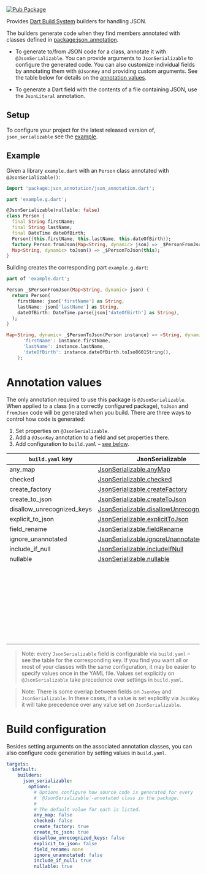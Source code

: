 [![Pub Package](https://img.shields.io/pub/v/json_serializable.svg)](https://pub.dev/packages/json_serializable)

Provides [Dart Build System] builders for handling JSON.

The builders generate code when they find members annotated with classes defined
in [package:json_annotation].

- To generate to/from JSON code for a class, annotate it with
  `@JsonSerializable`. You can provide arguments to `JsonSerializable` to
  configure the generated code. You can also customize individual fields
  by annotating them with `@JsonKey` and providing custom arguments.
  See the table below for details on the
  [annotation values](#annotation-values).

- To generate a Dart field with the contents of a file containing JSON, use the
  `JsonLiteral` annotation.

## Setup

To configure your project for the latest released version of,
`json_serializable` see the [example].

## Example

Given a library `example.dart` with an `Person` class annotated with
`@JsonSerializable()`:

```dart
import 'package:json_annotation/json_annotation.dart';

part 'example.g.dart';

@JsonSerializable(nullable: false)
class Person {
  final String firstName;
  final String lastName;
  final DateTime dateOfBirth;
  Person({this.firstName, this.lastName, this.dateOfBirth});
  factory Person.fromJson(Map<String, dynamic> json) => _$PersonFromJson(json);
  Map<String, dynamic> toJson() => _$PersonToJson(this);
}
```

Building creates the corresponding part `example.g.dart`:

```dart
part of 'example.dart';

Person _$PersonFromJson(Map<String, dynamic> json) {
  return Person(
    firstName: json['firstName'] as String,
    lastName: json['lastName'] as String,
    dateOfBirth: DateTime.parse(json['dateOfBirth'] as String),
  );
}

Map<String, dynamic> _$PersonToJson(Person instance) => <String, dynamic>{
      'firstName': instance.firstName,
      'lastName': instance.lastName,
      'dateOfBirth': instance.dateOfBirth.toIso8601String(),
    };
```

# Annotation values

The only annotation required to use this package is `@JsonSerializable`. When
applied to a class (in a correctly configured package), `toJson` and `fromJson`
code will be generated when you build. There are three ways to control how code
is generated:

1. Set properties on `@JsonSerializable`.
2. Add a `@JsonKey` annotation to a field and set properties there.
3. Add configuration to `build.yaml` – [see below](#build-configuration). 

| `build.yaml` key           | JsonSerializable                            | JsonKey                     |
| -------------------------- | ------------------------------------------- | --------------------------- |
| any_map                    | [JsonSerializable.anyMap]                   |                             |
| checked                    | [JsonSerializable.checked]                  |                             |
| create_factory             | [JsonSerializable.createFactory]            |                             |
| create_to_json             | [JsonSerializable.createToJson]             |                             |
| disallow_unrecognized_keys | [JsonSerializable.disallowUnrecognizedKeys] |                             |
| explicit_to_json           | [JsonSerializable.explicitToJson]           |                             |
| field_rename               | [JsonSerializable.fieldRename]              |                             |
| ignore_unannotated         | [JsonSerializable.ignoreUnannotated]        |                             |
| include_if_null            | [JsonSerializable.includeIfNull]            | [JsonKey.includeIfNull]     |
| nullable                   | [JsonSerializable.nullable]                 | [JsonKey.nullable]          |
|                            |                                             | [JsonKey.defaultValue]      |
|                            |                                             | [JsonKey.disallowNullValue] |
|                            |                                             | [JsonKey.fromJson]          |
|                            |                                             | [JsonKey.ignore]            |
|                            |                                             | [JsonKey.name]              |
|                            |                                             | [JsonKey.required]          |
|                            |                                             | [JsonKey.toJson]            |
|                            |                                             | [JsonKey.unknownEnumValue]  |

[JsonSerializable.anyMap]: https://pub.dev/documentation/json_annotation/3.0.1/json_annotation/JsonSerializable/anyMap.html
[JsonSerializable.checked]: https://pub.dev/documentation/json_annotation/3.0.1/json_annotation/JsonSerializable/checked.html
[JsonSerializable.createFactory]: https://pub.dev/documentation/json_annotation/3.0.1/json_annotation/JsonSerializable/createFactory.html
[JsonSerializable.createToJson]: https://pub.dev/documentation/json_annotation/3.0.1/json_annotation/JsonSerializable/createToJson.html
[JsonSerializable.disallowUnrecognizedKeys]: https://pub.dev/documentation/json_annotation/3.0.1/json_annotation/JsonSerializable/disallowUnrecognizedKeys.html
[JsonSerializable.explicitToJson]: https://pub.dev/documentation/json_annotation/3.0.1/json_annotation/JsonSerializable/explicitToJson.html
[JsonSerializable.fieldRename]: https://pub.dev/documentation/json_annotation/3.0.1/json_annotation/JsonSerializable/fieldRename.html
[JsonSerializable.ignoreUnannotated]: https://pub.dev/documentation/json_annotation/3.0.1/json_annotation/JsonSerializable/ignoreUnannotated.html
[JsonSerializable.includeIfNull]: https://pub.dev/documentation/json_annotation/3.0.1/json_annotation/JsonSerializable/includeIfNull.html
[JsonKey.includeIfNull]: https://pub.dev/documentation/json_annotation/3.0.1/json_annotation/JsonKey/includeIfNull.html
[JsonSerializable.nullable]: https://pub.dev/documentation/json_annotation/3.0.1/json_annotation/JsonSerializable/nullable.html
[JsonKey.nullable]: https://pub.dev/documentation/json_annotation/3.0.1/json_annotation/JsonKey/nullable.html
[JsonKey.defaultValue]: https://pub.dev/documentation/json_annotation/3.0.1/json_annotation/JsonKey/defaultValue.html
[JsonKey.disallowNullValue]: https://pub.dev/documentation/json_annotation/3.0.1/json_annotation/JsonKey/disallowNullValue.html
[JsonKey.fromJson]: https://pub.dev/documentation/json_annotation/3.0.1/json_annotation/JsonKey/fromJson.html
[JsonKey.ignore]: https://pub.dev/documentation/json_annotation/3.0.1/json_annotation/JsonKey/ignore.html
[JsonKey.name]: https://pub.dev/documentation/json_annotation/3.0.1/json_annotation/JsonKey/name.html
[JsonKey.required]: https://pub.dev/documentation/json_annotation/3.0.1/json_annotation/JsonKey/required.html
[JsonKey.toJson]: https://pub.dev/documentation/json_annotation/3.0.1/json_annotation/JsonKey/toJson.html
[JsonKey.unknownEnumValue]: https://pub.dev/documentation/json_annotation/3.0.1/json_annotation/JsonKey/unknownEnumValue.html

> Note: every `JsonSerializable` field is configurable via `build.yaml` –
  see the table for the corresponding key.
  If you find you want all or most of your classes with the same configuration,
  it may be easier to specify values once in the YAML file. Values set
  explicitly on `@JsonSerializable` take precedence over settings in
  `build.yaml`.

> Note: There is some overlap between fields on `JsonKey` and
  `JsonSerializable`. In these cases, if a value is set explicitly via `JsonKey`
  it will take precedence over any value set on `JsonSerializable`.  

# Build configuration

Besides setting arguments on the associated annotation classes, you can also
configure code generation by setting values in `build.yaml`.

```yaml
targets:
  $default:
    builders:
      json_serializable:
        options:
          # Options configure how source code is generated for every
          # `@JsonSerializable`-annotated class in the package.
          #
          # The default value for each is listed.
          any_map: false
          checked: false
          create_factory: true
          create_to_json: true
          disallow_unrecognized_keys: false
          explicit_to_json: false
          field_rename: none
          ignore_unannotated: false
          include_if_null: true
          nullable: true
```

[example]: https://github.com/google/json_serializable.dart/tree/master/example
[Dart Build System]: https://github.com/dart-lang/build
[package:json_annotation]: https://pub.dev/packages/json_annotation
